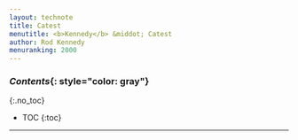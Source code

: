 ```yaml
---
layout: technote
title: Catest
menutitle: <b>Kennedy</b> &middot; Catest
author: Rod Kennedy
menuranking: 2000
---
```


### *Contents*{: style="color: gray"}
{:.no_toc}

* TOC
{:toc}

---
